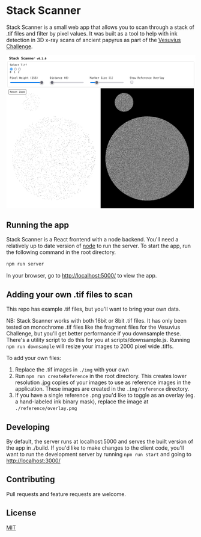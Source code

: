 # Stack Scanner

Stack Scanner is a small web app that allows you to scan through a stack of .tif files and filter by pixel values. It was built as a tool to help with ink detection in 3D x-ray scans of ancient papyrus as part of the [Vesuvius Challenge](https://scrollprize.org/).

<img src="https://raw.githubusercontent.com/jessihamel/stack-scanner/main/screenshot.png" alt="Screenshot">

## Running the app

Stack Scanner is a React frontend with a node backend. You'll need a relatively up to date version of [node](https://nodejs.org/en) to run the server. To start the app, run the following command in the root directory.

```bash
npm run server
```

In your browser, go to [http://localhost:5000/](http://localhost:5000/) to view the app.

## Adding your own .tif files to scan

This repo has example .tif files, but you'll want to bring your own data.

NB: Stack Scanner works with both 16bit or 8bit .tif files. It has only been tested on monochrome .tif files like the fragment files for the Vesuvius Challenge, but you'll get better performance if you downsample these. There's a utility script to do this for you at scripts/downsample.js. Running `npm run downsample` will resize your images to 2000 pixel wide .tiffs.

To add your own files:

1. Replace the .tif images in `./img` with your own
2. Run `npm run createReference` in the root directory. This creates lower resolution .jpg copies of your images to use as reference images in the application. These images are created in the `.img/reference` directory.
3. If you have a single reference .png you'd like to toggle as an overlay (eg. a hand-labeled ink binary mask), replace the image at `./reference/overlay.png`

## Developing

By default, the server runs at localhost:5000 and serves the built version of the app in ./build. If you'd like to make changes to the client code, you'll want to run the development server by running `npm run start` and going to [http://localhost:3000/](http://localhost:3000/)

## Contributing

Pull requests and feature requests are welcome.

## License

[MIT](https://choosealicense.com/licenses/mit/)
